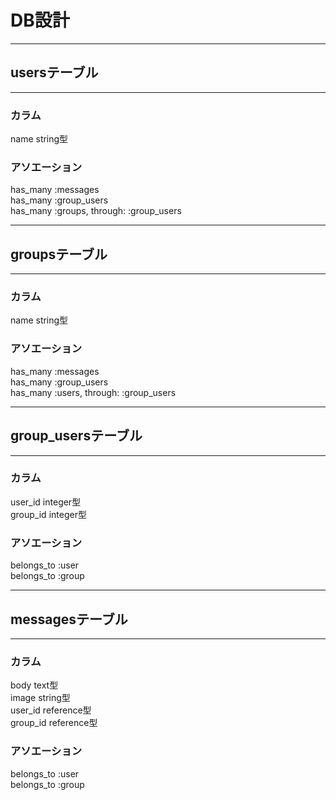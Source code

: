 # DB設計

--------------------------------
## usersテーブル
--------------------------------
### カラム
name string型
### アソエーション
has_many :messages  
has_many :group_users  
has_many :groups, through: :group_users

--------------------------------
## groupsテーブル
--------------------------------
### カラム
name string型
### アソエーション
has_many :messages  
has_many :group_users  
has_many :users, through: :group_users

--------------------------------
## group_usersテーブル
--------------------------------
### カラム
user_id integer型  
group_id integer型
### アソエーション
belongs_to :user  
belongs_to :group

---------------------------------
## messagesテーブル
---------------------------------
### カラム
body text型  
image string型  
user_id reference型  
group_id reference型
### アソエーション
belongs_to :user  
belongs_to :group
